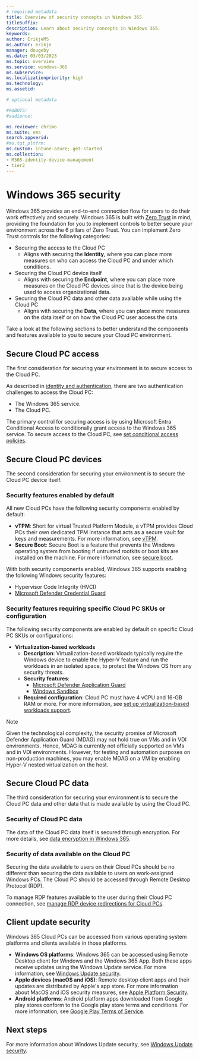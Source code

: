 ```yaml
---
# required metadata
title: Overview of security concepts in Windows 365
titleSuffix:
description: Learn about security concepts in Windows 365.
keywords:
author: ErikjeMS  
ms.author: erikje
manager: dougeby
ms.date: 03/03/2023
ms.topic: overview
ms.service: windows-365
ms.subservice:
ms.localizationpriority: high
ms.technology:
ms.assetid: 

# optional metadata

#ROBOTS:
#audience:

ms.reviewer: chrimo
ms.suite: ems
search.appverid: 
#ms.tgt_pltfrm:
ms.custom: intune-azure; get-started
ms.collection:
- M365-identity-device-management
- tier2
---
```


# Windows 365 security

Windows 365 provides an end-to-end connection flow for users to do their work effectively and securely. Windows 365 is built with [Zero Trust](/security/zero-trust/zero-trust-overview) in mind, providing the foundation for you to implement controls to better secure your environment across the 6 pillars of Zero Trust. You can implement Zero Trust controls for the following categories:

- Securing the access to the Cloud PC
    - Aligns with securing the **Identity**, where you can place more measures on who can access the Cloud PC and under which conditions.
- Securing the Cloud PC device itself
    - Aligns with securing the **Endpoint**, where you can place more measures on the Cloud PC devices since that is the device being used to access organizational data.
- Securing the Cloud PC data and other data available while using the Cloud PC
    - Aligns with securing the **Data**, where you can place more measures on the data itself or on how the Cloud PC user access the data.

Take a look at the following sections to better understand the components and features available to you to secure your Cloud PC environment.

## Secure Cloud PC access

The first consideration for securing your environment is to secure access to the Cloud PC.

As described in [identity and authentication](./identity-authentication.md#authentication), there are two authentication challenges to access the Cloud PC:

- The Windows 365 service.
- The Cloud PC.

The primary control for securing access is by using Microsoft Entra Conditional Access to conditionally grant access to the Windows 365 service. To secure access to the Cloud PC, see [set conditional access policies](./set-conditional-access-policies.md).

## Secure Cloud PC devices

The second consideration for securing your environment is to secure the Cloud PC device itself.

### Security features enabled by default

All new Cloud PCs have the following security components enabled by default:

- **vTPM**: Short for virtual Trusted Platform Module, a vTPM provides Cloud PCs their own dedicated TPM instance that acts as a secure vault for keys and measurements. For more information, see [vTPM](/azure/virtual-machines/trusted-launch#vtpm).
- **Secure Boot**: Secure Boot is a feature that prevents the Windows operating system from booting if untrusted rootkits or boot kits are installed on the machine. For more information, see [secure boot](/azure/virtual-machines/trusted-launch#secure-boot).

With both security components enabled, Windows 365 supports enabling the following Windows security features:

- Hypervisor Code Integrity (HVCI)
- [Microsoft Defender Credential Guard](/windows/security/identity-protection/credential-guard/credential-guard-manage)

### Security features requiring specific Cloud PC SKUs or configuration

The following security components are enabled by default on specific Cloud PC SKUs or configurations:

- **Virtualization-based workloads**
    - **Description**: Virtualization-based workloads typically require the Windows device to enable the Hyper-V feature and run the workloads in an isolated space, to protect the Windows OS from any security threats.
    - **Security features**:
        - [Microsoft Defender Application Guard](/windows/security/threat-protection/microsoft-defender-application-guard/md-app-guard-overview)
        - [Windows Sandbox](/windows/security/threat-protection/windows-sandbox/windows-sandbox-overview)
    - **Required configuration**: Cloud PC must have 4 vCPU and 16-GB RAM or more. For more information, see [set up virtualization-based workloads support](nested-virtualization.md#requirements).
 
> [!NOTE]
> Given the technological complexity, the security promise of Microsoft Defender Application Guard (MDAG) may not hold true on VMs and in VDI environments. Hence, MDAG is currently not officially supported on VMs and in VDI environments. However, for testing and automation purposes on non-production machines, you may enable MDAG on a VM by enabling Hyper-V nested virtualization on the host.

## Secure Cloud PC data

The third consideration for securing your environment is to secure the Cloud PC data and other data that is made available by using the Cloud PC.

### Security of Cloud PC data

The data of the Cloud PC data itself is secured through encryption. For more details, see [data encryption in Windows 365](./encryption.md).

### Security of data available on the Cloud PC

Securing the data available to users on their Cloud PCs should be no different than securing the data available to users on work-assigned Windows PCs. The Cloud PC should be accessed through Remote Desktop Protocol (RDP).

To manage RDP features available to the user during their Cloud PC connection, see [manage RDP device redirections for Cloud PCs](./manage-rdp-device-redirections.md).

## Client update security

Windows 365 Cloud PCs can be accessed from various operating system platforms and clients available in those platforms.

- **Windows OS platforms**: Windows 365 can be accessed using Remote Desktop client for Windows and the Windows 365 App. Both these apps receive updates using the Windows Update service. For more information, see [Windows Update security](/windows/deployment/update/windows-update-security).
- **Apple devices (macOS and iOS)**: Remote desktop client apps and their updates are distributed by Apple's app store. For more information about MacOS and iOS security measures, see [Apple Platform Security](https://support.apple.com/en-sg/guide/security/welcome/web).
- **Android platforms**: Android platform apps downloaded from Google play stores conform to the Google play store terms and conditions. For more information, see [Google Play Terms of Service](https://play.google.com/about/play-terms/index.html).

## Next steps

For more information about Windows Update security, see [Windows Update security](/windows/deployment/update/windows-update-security).

